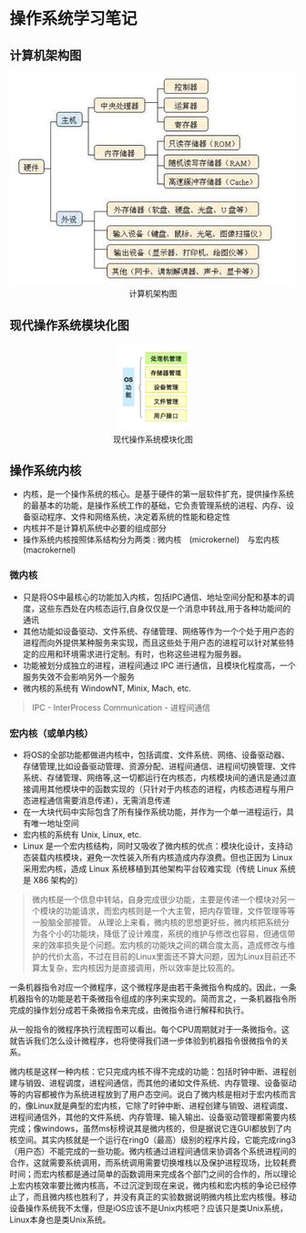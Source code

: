 # 操作系统学习笔记

## 计算机架构图

<div align=center>
<img src="./images/计算机架构.jpg"><br>计算机架构图
</div>


## 现代操作系统模块化图

<div align=center>
<img src="./images/OS1.png" width="25%" height="25%"/>
<br>现代操作系统模块化图
</div>

## 操作系统内核

* 内核，是一个操作系统的核心。是基于硬件的第一层软件扩充，提供操作系统的最基本的功能，是操作系统工作的基础，它负责管理系统的进程、内存、设备驱动程序、文件和网络系统，决定着系统的性能和稳定性
* 内核并不是计算机系统中必要的组成部分
* 操作系统内核按照体系结构分为两类 : 微内核　(microkernel)　与宏内核　(macrokernel)

### 微内核

* 只是将OS中最核心的功能加入内核，包括IPC通信、地址空间分配和基本的调度，这些东西处在内核态运行,自身仅仅是一个消息中转战,用于各种功能间的通讯
* 其他功能如设备驱动、文件系统、存储管理、网络等作为一个个处于用户态的进程而向外提供某种服务来实现，而且这些处于用户态的进程可以针对某些特定的应用和环境需求进行定制。有时，也称这些进程为服务器。
* 功能被划分成独立的进程，进程间通过 IPC 进行通信，且模块化程度高，一个服务失效不会影响另外一个服务
* 微内核的系统有 WindowNT, Minix, Mach, etc.

> IPC - InterProcess Communication - 进程间通信

### 宏内核（或单内核）

* 将OS的全部功能都做进内核中，包括调度、文件系统、网络、设备驱动器、存储管理,比如设备驱动管理、资源分配、进程间通信、进程间切换管理、文件系统、存储管理、网络等,这一切都运行在内核态，内核模块间的通讯是通过直接调用其他模块中的函数实现的（只针对于内核态的进程，内核态进程与用户态进程通信需要消息传递），无需消息传递
* 在一大块代码中实际包含了所有操作系统功能，并作为一个单一进程运行，具有唯一地址空间
* 宏内核的系统有 Unix, Linux, etc.
* Linux 是一个宏内核结构，同时又吸收了微内核的优点：模块化设计，支持动态装载内核模块，避免一次性装入所有内核造成内存浪费。但也正因为 Linux 采用宏内核，造成 Linux 系统移植到其他架构平台较难实现（传统 Linux 系统是 X86 架构的）

> 微内核是一个信息中转站，自身完成很少功能，主要是传递一个模块对另一个模块的功能请求，而宏内核则是一个大主管，把内存管理，文件管理等等一股脑全部接管。
从理论上来看，微内核的思想更好些，微内核把系统分为各个小的功能块，降低了设计难度，系统的维护与修改也容易，但通信带来的效率损失是个问题。宏内核的功能块之间的耦合度太高，造成修改与维护的代价太高，不过在目前的Linux里面还不算大问题，因为Linux目前还不算太复杂，宏内核因为是直接调用，所以效率是比较高的。

一条机器指令对应一个微程序，这个微程序是由若干条微指令构成的。因此，一条机器指令的功能是若干条微指令组成的序列来实现的。简而言之，一条机器指令所完成的操作划分成若干条微指令来完成，由微指令进行解释和执行。
 
 从一般指令的微程序执行流程图可以看出。每个CPU周期就对于一条微指令。这就告诉我们怎么设计微程序，也将使得我们进一步体验到机器指令很微指令的关系。
 
微内核是这样一种内核：它只完成内核不得不完成的功能：包括时钟中断、进程创建与销毁、进程调度，进程间通信，而其他的诸如文件系统、内存管理、设备驱动等的内容都被作为系统进程放到了用户态空间。说白了微内核是相对于宏内核而言的，像Linux就是典型的宏内核，它除了时钟中断、进程创建与销毁、进程调度、进程间通信外，其他的文件系统、内存管理、输入输出、设备驱动管理都需要内核完成；像windows，虽然ms标榜说其是微内核的，但是据说它连GUI都放到了内核空间。其实内核就是一个运行在ring0（最高）级别的程序片段，它能完成ring3（用户态）不能完成的一些功能。微内核通过进程间通信来协调各个系统进程间的合作，这就需要系统调用，而系统调用需要切换堆栈以及保护进程现场，比较耗费时间；而宏内核都是通过简单的函数调用来完成各个部门之间的合作的，所以理论上宏内核效率要比微内核高，不过沉淀到现在来说，微内核和宏内核的争论已经停止了，而且微内核也胜利了，并没有真正的实验数据说明微内核比宏内核慢。移动设备操作系统我不太懂，但是iOS应该不是Unix内核吧？应该只是类Unix系统，Linux本身也是类Unix系统。
